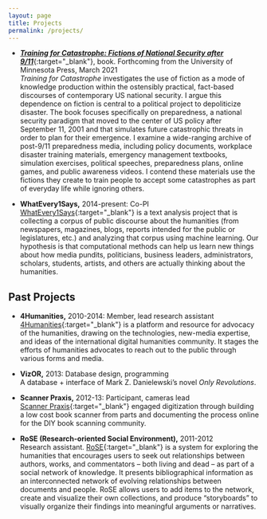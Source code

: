 ```yaml
---
layout: page
title: Projects
permalink: /projects/
---
```

- [**_Training for Catastrophe: Fictions of National Security after 9/11_**](https://www.upress.umn.edu/book-division/books/training-for-catastrophe){:target="_blank"}, book. Forthcoming from the University of Minnesota Press, March 2021<br/>
_Training for Catastrophe_  investigates the use of fiction as a mode of knowledge production within the ostensibly practical, fact-based discourses of contemporary US national security. I argue this dependence on fiction is central to a political project to depoliticize disaster. The book focuses specifically on preparedness, a national security paradigm that moved to the center of US policy after September 11, 2001 and that simulates future catastrophic threats in order to plan for their emergence. I examine a wide-ranging archive of post-9/11 preparedness media, including policy documents, workplace disaster training materials, emergency management textbooks, simulation exercises, political speeches, preparedness plans, online games, and public awareness videos. I contend these materials use the fictions they create to train people to accept some catastrophes as part of everyday life while ignoring others.

- **WhatEvery1Says,** 2014-present: Co-PI<br/>
[WhatEvery1Says](http://we1s.ucsb.edu){:target="_blank"} is a text analysis project that is collecting a corpus of public discourse about the humanities (from newspapers, magazines, blogs, reports intended for the public or legislatures, etc.) and analyzing that corpus using machine learning. Our hypothesis is that computational methods can help us learn new things about how media pundits, politicians, business leaders, administrators, scholars, students, artists, and others are actually thinking about the humanities.

## Past Projects
- **4Humanities,** 2010-2014: Member, lead research assistant<br/>
[4Humanities](http://4humanities.org){:target="_blank"} is a platform and resource for advocacy of the humanities, drawing on the technologies, new-media expertise, and ideas of the international digital humanities community. It stages the efforts of humanities advocates to reach out to the public through various forms and media.

- **VizOR,** 2013: Database design, programming<br/>
A database + interface of Mark Z. Danielewski’s novel _Only Revolutions_.

- **Scanner Praxis,** 2012-13: Participant, cameras lead<br/>
[Scanner Praxis](https://transcriptions.english.ucsb.edu/scanner-praxis){:target="_blank"} engaged digitization through building a low cost book scanner from parts and documenting the process online for the DIY book scanning community.

- **RoSE (Research-oriented Social Environment),** 2011-2012<br/>
Research assistant. [RoSE](http://rose.english.ucsb.edu){:target="_blank"} is a system for exploring the humanities that encourages users to seek out relationships between authors, works, and commentators – both living and dead – as part of a social network of knowledge. It presents bibliographical information as an interconnected network of evolving relationships between documents and people. RoSE allows users to add items to the network, create and visualize their own collections, and produce “storyboards” to visually organize their findings into meaningful arguments or narratives.
